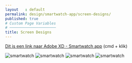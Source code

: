 ```yaml
---
layout   : default
permalink: design/smartwatch-app/screen-designs/
published: true
# Custom Page Variables
# ─────────────────────
title: Screen Designs
---
```

[Dit is een link naar Adobe XD - Smartwatch app](https://xd.adobe.com/view/8051a8c2-d9d5-4d8e-610d-456e3384b7f1-f660/) (cmd + klik)

<img src="../../../afbeeldingen/watch4.png" class="img-fluid" alt="smartwatch">

<img src="../../../afbeeldingen/watch1.png" class="img-fluid" alt="smartwatch">

<img src="../../../afbeeldingen/watch2.png" class="img-fluid" alt="smartwatch">

<img src="../../../afbeeldingen/watch3.png" class="img-fluid" alt="smartwatch">